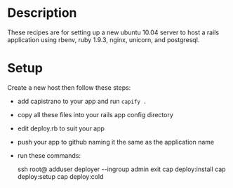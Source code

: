 # Description

These recipes are for setting up a new ubuntu 10.04 server to host a rails application using rbenv, ruby 1.9.3, nginx, unicorn, and postgresql.

# Setup

Create a new host then follow these steps:

* add capistrano to your app and run `capify .`
* copy all these files into your rails app config directory
* edit deploy.rb to suit your app
* push your app to github naming it the same as the application name
* run these commands:

    ssh root@<ipaddress>
    adduser deployer --ingroup admin
    exit
    cap deploy:install
    cap deploy:setup
    cap deploy:cold